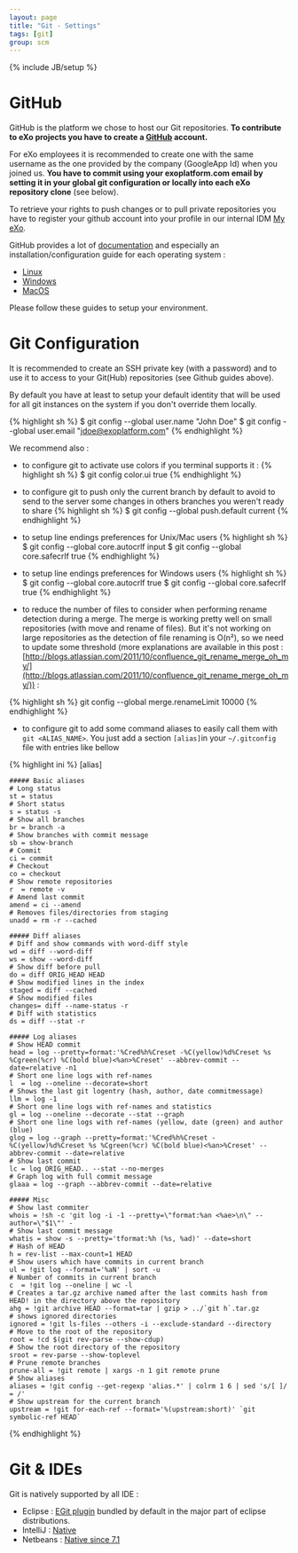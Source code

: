 ```yaml
---
layout: page
title: "Git - Settings"
tags: [git]
group: scm
---
```

{% include JB/setup %}

# GitHub

GitHub is the platform we chose to host our Git repositories.
**To contribute to eXo projects you have to create a [GitHub](https://www.github.com/) account.**

For eXo employees it is recommended to create one with the same username as the one provided by the company (GoogleApp Id) when you joined us.
**You have to commit using your exoplatform.com email by setting it in your global git configuration or locally into each eXo repository clone** (see below).

To retrieve your rights to push changes or to pull private repositories you have to register your github account into your profile in our internal IDM [My eXo](https://my.exoplatform.org).

GitHub provides a lot of [documentation](http://help.github.com/) and especially an installation/configuration guide for each operating system :

* [Linux](http://help.github.com/linux-set-up-git/)
* [Windows](http://help.github.com/win-set-up-git/)
* [MacOS](http://help.github.com/mac-set-up-git/)

Please follow these guides to setup your environment.

# Git Configuration

It is recommended to create an SSH private key (with a password) and to use it to access to your Git(Hub) repositories (see Github guides above).

By default you have at least to setup your default identity that will be used for all git instances on the system if you don't override them locally.

{% highlight sh %}
$ git config --global user.name "John Doe"
$ git config --global user.email "jdoe@exoplatform.com"
{% endhighlight %}

We recommend also :

* to configure git to activate use colors if you terminal supports it :
{% highlight sh %}
$ git config color.ui true
{% endhighlight %}

* to configure git to push only the current branch by default to avoid to send to the server some changes in others branches you weren't ready to share
{% highlight sh %}
$ git config --global push.default current
{% endhighlight %}

* to setup line endings preferences for Unix/Mac users
{% highlight sh %}
$ git config --global core.autocrlf input
$ git config --global core.safecrlf true
{% endhighlight %}

* to setup line endings preferences for Windows users
{% highlight sh %}
$ git config --global core.autocrlf true
$ git config --global core.safecrlf true
{% endhighlight %}

* to reduce the number of files to consider when performing rename detection during a merge.  The merge is working pretty well on small repositories (with move and rename of files). But it's not working on large repositories as the detection of file renaming is O(n²), so we need to update some threshold (more explanations are available in this post : [http://blogs.atlassian.com/2011/10/confluence_git_rename_merge_oh_my/](http://blogs.atlassian.com/2011/10/confluence_git_rename_merge_oh_my/)) :

{% highlight sh %}
    git config --global merge.renameLimit 10000
{% endhighlight %}

* to configure git to add some command aliases to easily call them with `git <ALIAS_NAME>`.
You just add a section `[alias]`in your `~/.gitconfig` file with entries like bellow

{% highlight ini %}
[alias]

    ##### Basic aliases
    # Long status
    st = status
    # Short status
    s = status -s
    # Show all branches
    br = branch -a
    # Show branches with commit message
    sb = show-branch
    # Commit
    ci = commit
    # Checkout
    co = checkout
    # Show remote repositories
    r  = remote -v
    # Amend last commit
    amend = ci --amend
    # Removes files/directories from staging
    unadd = rm -r --cached
    
    ##### Diff aliases
    # Diff and show commands with word-diff style
    wd = diff --word-diff
    ws = show --word-diff
    # Show diff before pull
    do = diff ORIG_HEAD HEAD
    # Show modified lines in the index
    staged = diff --cached
    # Show modified files
    changes= diff --name-status -r
    # Diff with statistics
    ds = diff --stat -r
    
    ##### Log aliases
    # Show HEAD commit
    head = log --pretty=format:'%Cred%h%Creset -%C(yellow)%d%Creset %s %Cgreen(%cr) %C(bold blue)<%an>%Creset' --abbrev-commit --date=relative -n1
    # Short one line logs with ref-names
    l  = log --oneline --decorate=short
    # Shows the last git logentry (hash, author, date commitmessage)
    llm = log -1
    # Short one line logs with ref-names and statistics
    gl = log --oneline --decorate --stat --graph
    # Short one line logs with ref-names (yellow, date (green) and author (blue)
    glog = log --graph --pretty=format:'%Cred%h%Creset -%C(yellow)%d%Creset %s %Cgreen(%cr) %C(bold blue)<%an>%Creset' --abbrev-commit --date=relative
    # Show last commit
    lc = log ORIG_HEAD.. --stat --no-merges
    # Graph log with full commit message
    glaaa = log --graph --abbrev-commit --date=relative
    
    ##### Misc
    # Show last commiter
    whois = !sh -c 'git log -i -1 --pretty=\"format:%an <%ae>\n\" --author=\"$1\"' -
    # Show last commit message
    whatis = show -s --pretty='tformat:%h (%s, %ad)' --date=short
    # Hash of HEAD
    h = rev-list --max-count=1 HEAD
    # Show users which have commits in current branch
    ul = !git log --format='%aN' | sort -u
    # Number of commits in current branch
    c  = !git log --oneline | wc -l
    # Creates a tar.gz archive named after the last commits hash from HEAD! in the directory above the repository
    ahg = !git archive HEAD --format=tar | gzip > ../`git h`.tar.gz
    # shows ignored directories
    ignored = !git ls-files --others -i --exclude-standard --directory
    # Move to the root of the repository
    root = !cd $(git rev-parse --show-cdup)
    # Show the root directory of the repository
    sroot = rev-parse --show-toplevel
    # Prune remote branches
    prune-all = !git remote | xargs -n 1 git remote prune
    # Show aliases
    aliases = !git config --get-regexp 'alias.*' | colrm 1 6 | sed 's/[ ]/ = /'
    # Show upstream for the current branch
    upstream = !git for-each-ref --format='%(upstream:short)' `git symbolic-ref HEAD`
{% endhighlight %}

# Git & IDEs

Git is natively supported by all IDE :

* Eclipse : [EGit plugin](http://www.eclipse.org/egit/) bundled by default in the major part of eclipse distributions.
* IntelliJ : [Native](http://www.jetbrains.com/idea/webhelp/using-git-integration.html)
* Netbeans : [Native since 7.1](http://netbeans.org/projects/versioncontrol/pages/Git_main)

